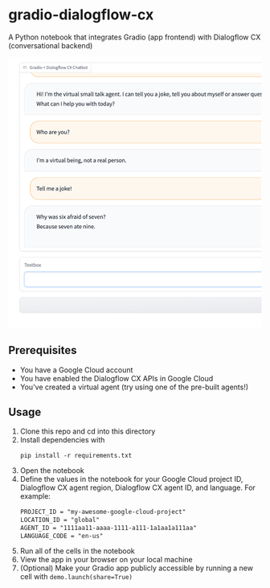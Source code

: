 # gradio-dialogflow-cx

A Python notebook that integrates Gradio (app frontend) with Dialogflow CX
(conversational backend)

![Screenshot of a Gradio app integrated with Dialogflow CX](/images/chatbot.png)

## Prerequisites

- You have a Google Cloud account
- You have enabled the Dialogflow CX APIs in Google Cloud
- You've created a virtual agent (try using one of the pre-built agents!)

## Usage

1. Clone this repo and cd into this directory
2. Install dependencies with
   ```
   pip install -r requirements.txt
   ```
3. Open the notebook
4. Define the values in the notebook for your Google Cloud project ID,
   Dialogflow CX agent region, Dialogflow CX agent ID, and language. For
   example:
   ```
   PROJECT_ID = "my-awesome-google-cloud-project"
   LOCATION_ID = "global"
   AGENT_ID = "1111aa11-aaaa-1111-a111-1a1aa1a111aa"
   LANGUAGE_CODE = "en-us"
   ```
5. Run all of the cells in the notebook
6. View the app in your browser on your local machine
7. (Optional) Make your Gradio app publicly accessible by running a new cell
   with `demo.launch(share=True)`
